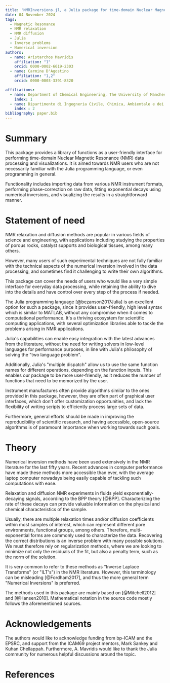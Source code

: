 ```yaml
---
title: 'NMRInversions.jl, a Julia package for time-domain Nuclear Magnetic Resonance'
date: 04 November 2024 
tags:
  - Magnetic Resonance
  - NMR relaxation
  - NMR diffusion
  - Julia
  - Inverse problems
  - Numerical inversion
authors:
  - name: Aristarchos Mavridis
    affiliation: "1"
    orcid: 0000-0002-6619-2303
  - name: Carmine D'Agostino
    affiliation: "1,2"
    orcid: 0000-0003-3391-8320

affiliations:
  - name: Department of Chemical Engineering, The University of Manchester, Oxford Road, Manchester, UK 
    index: 1
  - name: Dipartimento di Ingegneria Civile, Chimica, Ambientale e dei Materiali (DICAM), Alma Mater Studiorum  Università di Bologna, Via Terracini, 28, 40131 Bologna, Italy
    index : 2
bibliography: paper.bib
---
```


# Summary

This package provides a library of functions as a user-friendly interface 
for performing time-domain Nuclear Magnetic Resonance (NMR) data processing and visualizations.
It is aimed towards NMR users who are not necessarily familiar with the Julia programming language,
or even programming in general.

Functionality includes importing data from various NMR instrument formats,
performing phase-correction on raw data, fitting exponential decays using numerical inversions, 
and visualizing the results in a straightforward manner.

# Statement of need

NMR relaxation and diffusion methods are popular in various fields of science 
and engineering, with applications including studying the properties of 
porous rocks, catalyst supports and biological tissues, among many others.

However, many users of such experimental techniques are not fully familiar with
the technical aspects of the numerical inversion involved in the data processing, 
and sometimes find it challenging to write their own algorithms.

This package can cover the needs of users who would like a very simple interface for everyday data processing, 
while retaining the ability to dive into the details and have control over every step of the process
if needed.

The Julia programming language [@bezanson2017Julia] is an excellent option for such a package, since it 
provides user-friendly, high level syntax which is similar to MATLAB, without any 
compromise when it comes to computational performance. 
It's a thriving ecosystem for scientific computing applications, 
with several optimization libraries able to tackle the problems arising in NMR applications. 

Julia's capabilities can enable easy integration with the latest advances from the literature, 
without the need for writing solvers in low-level languages for performance purposes, 
in line with Julia's philosophy of solving the "two language problem".

Additionally, Julia's "multiple dispatch" 
allow us to use the same function names for different 
operations, depending on the function inputs.
This enables our package to be more user-friendly, as it 
reduces the number of functions that need to be memorized by the user.

Instrument manufactures often provide algorithms similar to the ones provided in this package, however, 
they are often part of graphical user interfaces, which don't offer customization opportunities, 
and lack the flexibility of writing scripts to efficiently process large sets of data. 

Furthermore, general efforts should be made in improving the reproducibility of scientific research, 
and having accessible, open-source algorithms is of paramount importance when working towards such goals.


# Theory

Numerical inversion methods have been used extensively in the NMR literature for the last fifty years.
Recent advances in computer performance have made these methods more accessible than ever, 
with the average laptop computer nowadays being easily capable of tackling such computations with ease.

Relaxation and diffusion NMR experiments in fluids yield exponentially-decaying signals, 
according to the BPP theory [@BPP].
Characterizing the rate of these decays can provide valuable information on the physical and 
chemical characteristics of the sample.

Usually, there are multiple relaxation times and/or diffusion coefficients within most samples of interest, 
which can represent different pore environments, functional groups, among others. 
Therefore, multi-exponential forms are commonly used to characterize the data.
Recovering the correct distributions is an inverse problem with many possible solutions.
We must therefore rely on regularization methods, where we are looking to minimize
not only the residuals of the fit, but also a penalty term, such as the norm of the solution.

It is very common to refer to these methods as "Inverse Laplace Transforms" (or "ILT's")
in the NMR literature. However, this terminology can be misleading [@Fordham2017],
and thus the more general term "Numerical Inversions" is preferred.

The methods used in this package are mainly based on [@Mitchell2012] and [@Hansen2010]. 
Mathematical notation in the source code mostly follows the aforementioned sources. 

# Acknowledgements
The authors would like to acknowledge funding from bp-ICAM and the EPSRC, 
and support from the ICAM69 project mentors, Mark Sankey and Kuhan Chellappah. 
Furthermore, A. Mavridis would like to thank the Julia community for numerous 
helpful discussions around the topic.

# References
